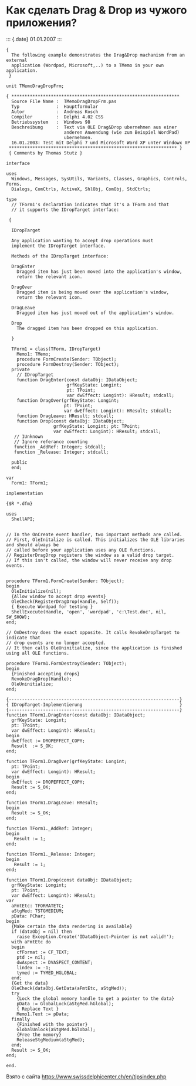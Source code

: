 Как сделать Drag & Drop из чужого приложения?
=============================================

::: {.date}
01.01.2007
:::

    {
      The following example demonstrates the Drag&Drop machanism from an external
      application (Wordpad, Microsoft,..) to a TMemo in your own application.
     }
     
    unit TMemoDragDropFrm;
     
    { ****************************************************************
      Source File Name :  TMemoDragDropFrm.pas
      Typ              :  Hauptformular
      Autor            :  Andreas Kosch
      Compiler         :  Delphi 4.02 CSS
      Betriebssystem   :  Windows 98
      Beschreibung     :  Text via OLE Drag&Drop ubernehmen aus einer
                          anderen Anwendung (wie zum Beispiel WordPad)
                          ubernehmen.
      16.01.2003: Test mit Delphi 7 und Microsoft Word XP unter Windowx XP
     **************************************************************** }
     { Comments by Thomas Stutz }
     
    interface
     
    uses
      Windows, Messages, SysUtils, Variants, Classes, Graphics, Controls, Forms,
      Dialogs, ComCtrls, ActiveX, ShlObj, ComObj, StdCtrls;
     
    type
      // TForm1's declaration indicates that it's a TForm and that
      // it supports the IDropTarget interface:
     
     {
     
      IDropTarget
     
      Any application wanting to accept drop operations must
      implement the IDropTarget interface.
     
      Methods of the IDropTarget interface:
     
      DragEnter
        Dragged item has just been moved into the application's window,
        return the relevant icon.
     
      DragOver
        Dragged item is being moved over the application's window,
        return the relevant icon.
     
      DragLeave
        Dragged item has just moved out of the application's window.
     
      Drop
        The dragged item has been dropped on this application.
     
      }
     
      TForm1 = class(TForm, IDropTarget)
        Memo1: TMemo;
        procedure FormCreate(Sender: TObject);
        procedure FormDestroy(Sender: TObject);
      private
        // IDropTarget
        function DragEnter(const dataObj: IDataObject;
                           grfKeyState: Longint;
                           pt: TPoint;
                           var dwEffect: Longint): HResult; stdcall;
        function DragOver(grfKeyState: Longint;
                          pt: TPoint;
                          var dwEffect: Longint): HResult; stdcall;
        function DragLeave: HResult; stdcall;
        function Drop(const dataObj: IDataObject;
                      grfKeyState: Longint; pt: TPoint;
                      var dwEffect: Longint): HResult; stdcall;
       // IUnknown
       // Ignore referance counting
       function _AddRef: Integer; stdcall;
       function _Release: Integer; stdcall;
     
      public
      end;
     
    var
      Form1: TForm1;
     
    implementation
     
    {$R *.dfm}
     
    uses
      ShellAPI;
     
     
    // In the OnCreate event handler, two important methods are called.
    // First, OleInitalize is called. This initializes the OLE libraries and should always be
    // called before your application uses any OLE functions.
    // RegisterDragDrop registers the window as a valid drop target.
    // If this isn't called, the window will never receive any drop events.
     
     
    procedure TForm1.FormCreate(Sender: TObject);
    begin
      OleInitialize(nil);
      {Allow window to accept drop events}
      OleCheck(RegisterDragDrop(Handle, Self));
      { Execute Wordpad for testing }
      ShellExecute(Handle, 'open', 'wordpad', 'c:\Test.doc', nil, SW_SHOW);
    end;
     
    // OnDestroy does the exact opposite. It calls RevokeDropTarget to indicate that
    // drop events are no longer accepted.
    // It then calls OleUninitialize, since the application is finished using all OLE functions.
     
    procedure TForm1.FormDestroy(Sender: TObject);
    begin
      {Finished accepting drops}
      RevokeDragDrop(Handle);
      OleUninitialize;
    end;
     
    {-----------------------------------------------------------------}
    { IDropTarget-Implementierung                                     }
    {-----------------------------------------------------------------}
    function TForm1.DragEnter(const dataObj: IDataObject;
      grfKeyState: Longint;
      pt: TPoint;
      var dwEffect: Longint): HResult;
    begin
      dwEffect := DROPEFFECT_COPY;
      Result  := S_OK;
    end;
     
    function TForm1.DragOver(grfKeyState: Longint;
      pt: TPoint;
      var dwEffect: Longint): HResult;
    begin
      dwEffect := DROPEFFECT_COPY;
      Result := S_OK;
    end;
     
    function TForm1.DragLeave: HResult;
    begin
      Result := S_OK;
    end;
     
    function TForm1._AddRef: Integer;
    begin
       Result := 1;
    end;
     
    function TForm1._Release: Integer;
    begin
       Result := 1;
    end;
     
    function TForm1.Drop(const dataObj: IDataObject;
      grfKeyState: Longint;
      pt: TPoint;
      var dwEffect: Longint): HResult;
    var
      aFmtEtc: TFORMATETC;
      aStgMed: TSTGMEDIUM;
      pData: PChar;
    begin
      {Make certain the data rendering is available}
      if (dataObj = nil) then
        raise Exception.Create('IDataObject-Pointer is not valid!');
      with aFmtEtc do
      begin
        cfFormat := CF_TEXT;
        ptd := nil;
        dwAspect := DVASPECT_CONTENT;
        lindex := -1;
        tymed := TYMED_HGLOBAL;
      end;
      {Get the data}
      OleCheck(dataObj.GetData(aFmtEtc, aStgMed));
      try
        {Lock the global memory handle to get a pointer to the data}
        pData := GlobalLock(aStgMed.hGlobal);
        { Replace Text }
        Memo1.Text := pData;
      finally
        {Finished with the pointer}
        GlobalUnlock(aStgMed.hGlobal);
        {Free the memory}
        ReleaseStgMedium(aStgMed);
      end;
      Result := S_OK;
    end;
     
    end.

Взято с сайта <https://www.swissdelphicenter.ch/en/tipsindex.php>
